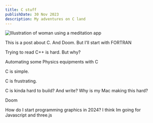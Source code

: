 ```yaml
---
title: C stuff
publishDate: 30 Nov 2023
description: My adventures on C land
---
```


![Illustration of woman using a meditation app](/assets/blog/casual-life-3d-meditation-crystal.webp)

This is a post about C. And Doom. But I'll start with FORTRAN

Trying to read C++ is hard. But why?

Automating some Physics equipments with C

C is simple.

C is frustrating.

C is kinda hard to build? And write?
Why is my Mac making this hard?

Doom

How do I start programming graphics in 2024? I think Im going for Javascript and three.js
